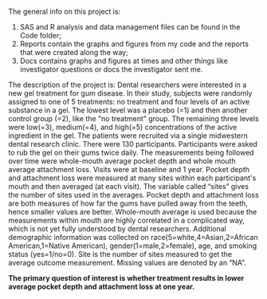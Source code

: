 The general info on this project is: 
1) SAS and R analysis and data management files can be 
found in the Code folder; 
2) Reports contain the graphs and figures from my code and the
reports that were created along the way; 
3) Docs contains graphs and figures at times and
other things like investigator questions or docs the investigator sent me.

The description of the project is:
Dental researchers were interested in a new gel treatment for gum disease.  In their study, 
subjects were randomly assigned to one of 5 treatments: no treatment and four levels of an active 
substance in a gel. The lowest level was a placebo (=1) and then another control group (=2), like 
the "no treatment" group. The remaining three levels were low(=3), medium(=4), and high(=5) 
concentrations of the active ingredient in the gel.  The patients were recruited via a single 
midwestern dental research clinic.  There were 130 participants.  Participants were asked to 
rub the gel on their gums twice daily.  The measurements being followed over time were whole-mouth 
average pocket depth and whole mouth average attachment loss. Visits were at baseline and 1 year. 
Pocket depth and attachment loss were measured at many sites within each participant's mouth and 
then averaged (at each visit).  The variable called “sites” gives the number of sites used in the 
averages.  Pocket depth and attachment loss are both measures of how far the gums have pulled away 
from the teeth, hence smaller values are better.  Whole-mouth average is used because the measurements 
within mouth are highly correlated in a complicated way, which is not yet fully understood by dental researchers.
Additional demographic information was collected on race(5=white,4=Asian,2=African American,1=Native American), 
gender(1=male,2=female), age, and smoking status (yes=1/no=0).  Site is the number of sites measured 
to get the average outcome measurement.  Missing values are denoted by an “NA”.  

**The primary question of interest is whether treatment results in lower average 
pocket depth and attachment loss at one year.**  
